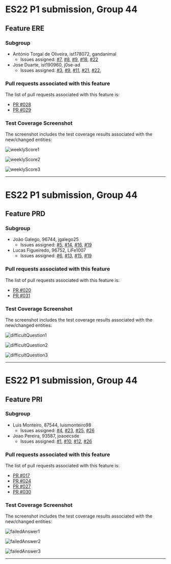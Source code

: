# ES22 P1 submission, Group 44

## Feature ERE

### Subgroup
- António Torgal de Oliveira, ist178072, gandanimal
    + Issues assigned: [#7](https://github.com/tecnico-softeng-2022/es22-44/projects/1#card-79148815), [#8](https://github.com/tecnico-softeng-2022/es22-44/projects/1#card-79148852), [#9](https://github.com/tecnico-softeng-2022/es22-44/projects/1#card-79185098), [#18](https://github.com/tecnico-softeng-2022/es22-44/projects/1#card-79148682), [#22](https://github.com/tecnico-softeng-2022/es22-44/projects/1#card-79289342)
- Jose Duarte, ist190960, j0se-ad
    + Issues assigned: [#3](https://github.com/tecnico-softeng-2022/es22-44/projects/1#card-79154504), [#9](https://github.com/tecnico-softeng-2022/es22-44/projects/1#card-79185098), [#11](https://github.com/tecnico-softeng-2022/es22-44/projects/1#card-79148498), [#21](https://github.com/tecnico-softeng-2022/es22-44/projects/1#card-79148833), [#22](https://github.com/tecnico-softeng-2022/es22-44/projects/1#card-79289342),

### Pull requests associated with this feature

The list of pull requests associated with this feature is:

- [PR #028](https://github.com/tecnico-softeng-2022/es22-44/pull/28)
- [PR #029](https://github.com/tecnico-softeng-2022/es22-44/pull/29)




### Test Coverage Screenshot

The screenshot includes the test coverage results associated with the new/changed entities:

![weeklyScore1](https://github.com/tecnico-softeng-2022/es22-44/tree/pri/markdown/weeklyScore1.png)

![weeklyScore2](https://github.com/tecnico-softeng-2022/es22-44/tree/pri/markdown/weeklyScore2.png)

![weeklyScore3](https://github.com/tecnico-softeng-2022/es22-44/tree/pri/markdown/weeklyScore3.png)

---

# ES22 P1 submission, Group 44

## Feature PRD

### Subgroup
 - João Galego, 96744, jgalego25
   + Issues assigned: [#5](https://github.com/tecnico-softeng-2022/es22-44/issues/5), [#14](https://github.com/tecnico-softeng-2022/es22-44/issues/14), [#16](https://github.com/tecnico-softeng-2022/es22-44/issues/16), [#19](https://github.com/tecnico-softeng-2022/es22-44/issues/19)
 - Lucas Figueiredo, 96752, LiFe1007
   + Issues assigned: [#6](https://github.com/tecnico-softeng-2022/es22-44/issues/6), [#13](https://github.com/tecnico-softeng-2022/es22-44/issues/13), [#15](https://github.com/tecnico-softeng-2022/es22-44/issues/15), [#19](https://github.com/tecnico-softeng-2022/es22-44/issues/19)


### Pull requests associated with this feature

The list of pull requests associated with this feature is:

 - [PR #020](https://github.com/tecnico-softeng-2022/es22-44/pull/20)
 - [PR #031](https://github.com/tecnico-softeng-2022/es22-44/pull/31)


### Test Coverage Screenshot

The screenshot includes the test coverage results associated with the new/changed entities:

![difficultQuestion1](https://github.com/tecnico-softeng-2022/es22-44/tree/pri/markdown/difficultQuestion1.png)

![difficultQuestion2](https://github.com/tecnico-softeng-2022/es22-44/tree/pri/markdown/difficultQuestion2.png)

![difficultQuestion3](https://github.com/tecnico-softeng-2022/es22-44/tree/pri/markdown/difficultQuestion3.png)

---

# ES22 P1 submission, Group 44

## Feature PRI

### Subgroup
 - Luis Monteiro, 87544, luismonteiro98
   + Issues assigned: [#4](https://github.com/tecnico-softeng-2022/es22-44/issues/4), [#23](https://github.com/tecnico-softeng-2022/es22-44/issues/23), [#25](https://github.com/tecnico-softeng-2022/es22-44/issues/25), [#26](https://github.com/tecnico-softeng-2022/es22-44/issues/26)
 - Joao Pereira, 93587, joaoecsde
   + Issues assigned: [#1](https://github.com/tecnico-softeng-2022/es22-44/issues/23), [#10](https://github.com/tecnico-softeng-2022/es22-44/issues/10), [#12](https://github.com/tecnico-softeng-2022/es22-44/issues/12), [#26](https://github.com/tecnico-softeng-2022/es22-44/issues/26)

### Pull requests associated with this feature

The list of pull requests associated with this feature is:

 - [PR #017](https://github.com/tecnico-softeng-2022/es22-44/pull/17)
 - [PR #024](https://github.com/tecnico-softeng-2022/es22-44/pull/24)
 - [PR #027](https://github.com/tecnico-softeng-2022/es22-44/pull/27)
 - [PR #030](https://github.com/tecnico-softeng-2022/es22-44/pull/30)


### Test Coverage Screenshot

The screenshot includes the test coverage results associated with the new/changed entities:

![failedAnswer1](https://github.com/tecnico-softeng-2022/es22-44/tree/pri/markdown/failedAnswer1.png)

![failedAnswer2](https://github.com/tecnico-softeng-2022/es22-44/tree/pri/markdown/failedAnswer2.png)

![failedAnswer3](https://github.com/tecnico-softeng-2022/es22-44/tree/pri/markdown/failedAnswer3.png)

---

